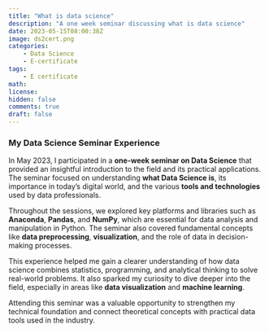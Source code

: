 ```yaml
---
title: "What is data science"
description: "A one week seminar discussing what is data science"
date: 2023-05-15T08:00:38Z
image: ds2cert.png
categories:
    - Data Science
    - E-certificate
tags:
    - E certificate
math: 
license: 
hidden: false
comments: true
draft: false
---
```

### My Data Science Seminar Experience  

In May 2023, I participated in a **one-week seminar on Data Science** that provided an insightful introduction to the field and its practical applications. The seminar focused on understanding **what Data Science is**, its importance in today’s digital world, and the various **tools and technologies** used by data professionals.  

Throughout the sessions, we explored key platforms and libraries such as **Anaconda**, **Pandas**, and **NumPy**, which are essential for data analysis and manipulation in Python. The seminar also covered fundamental concepts like **data preprocessing**, **visualization**, and the role of data in decision-making processes.  

This experience helped me gain a clearer understanding of how data science combines statistics, programming, and analytical thinking to solve real-world problems. It also sparked my curiosity to dive deeper into the field, especially in areas like **data visualization** and **machine learning**.  

Attending this seminar was a valuable opportunity to strengthen my technical foundation and connect theoretical concepts with practical data tools used in the industry.